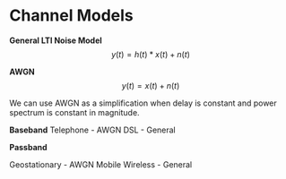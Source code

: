 # Channel Models

**General LTI Noise Model**
$$ y(t) = h(t) * x(t) + n(t) $$

**AWGN**
$$ y(t) = x(t) + n(t) $$

We can use AWGN as a simplification when delay is constant and power spectrum is constant in magnitude.

**Baseband**
Telephone - AWGN
DSL - General

**Passband**

Geostationary - AWGN
Mobile Wireless - General





